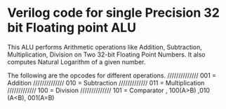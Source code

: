 # Verilog code for single Precision 32 bit Floating point ALU
This ALU performs Arithmetic operations like Addition, Subtraction, Multiplication, Division on Two 32-bit Floating Point Numbers. It also computes Natural Logarithm of a given number.

The following are the opcodes for different operations.
////////////// 001 = Addition
////////////// 010 = Subtraction
/////////////  011 = Multiplication
/////////////  100 = Division
////////////// 101 = Comparator  , 100(A>B) ,010 (A<B), 001(A=B)
